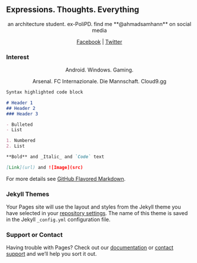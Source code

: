 ## Expressions. Thoughts. Everything

<center> an architecture student. ex-PoliPD. find me **@ahmadsamhann** on social media

  
  [Facebook](http://facebook.com/ahmadsamhann) | [Twitter](http://twitter.com/ahmadsamhann)</center>

### Interest

<center>
Android. Windows. Gaming.
  

Arsenal. FC Internazionale. Die Mannschaft. Cloud9.gg
</center>

```markdown
Syntax highlighted code block

# Header 1
## Header 2
### Header 3

- Bulleted
- List

1. Numbered
2. List

**Bold** and _Italic_ and `Code` text

[Link](url) and ![Image](src)
```

For more details see [GitHub Flavored Markdown](https://guides.github.com/features/mastering-markdown/).

### Jekyll Themes

Your Pages site will use the layout and styles from the Jekyll theme you have selected in your [repository settings](https://github.com/ahmadsamhann/ahmadsamhann.github.io/settings). The name of this theme is saved in the Jekyll `_config.yml` configuration file.

### Support or Contact

Having trouble with Pages? Check out our [documentation](https://help.github.com/categories/github-pages-basics/) or [contact support](https://github.com/contact) and we’ll help you sort it out.
